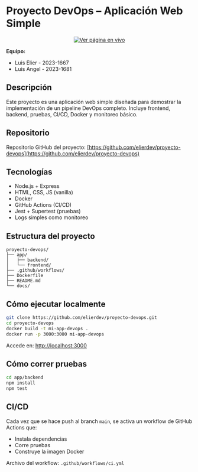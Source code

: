 # Proyecto DevOps – Aplicación Web Simple
<p align="center">
  <a href="https://elierdev.github.io/proyecto-devops/" target="_blank">
    <img src="https://img.shields.io/badge/ Ver_página_en_vivo-28a745?style=for-the-badge&logo=github&logoColor=white" alt="Ver página en vivo">
  </a>
</p>

**Equipo:**  
- Luis Elier - 2023-1667 
- Luis Angel - 2023-1681

## Descripción

Este proyecto es una aplicación web simple diseñada para demostrar la implementación de un pipeline DevOps completo. Incluye frontend, backend, pruebas, CI/CD, Docker y monitoreo básico.

## Repositorio

Repositorio GitHub del proyecto: [https://github.com/elierdev/proyecto-devops](https://github.com/elierdev/proyecto-devops)

## Tecnologías

- Node.js + Express  
- HTML, CSS, JS (vanilla)  
- Docker  
- GitHub Actions (CI/CD)  
- Jest + Supertest (pruebas)  
- Logs simples como monitoreo

## Estructura del proyecto

```
proyecto-devops/
├── app/
│   ├── backend/
│   └── frontend/
├── .github/workflows/
├── Dockerfile
├── README.md
└── docs/
```

## Cómo ejecutar localmente

```bash
git clone https://github.com/elierdev/proyecto-devops.git
cd proyecto-devops
docker build -t mi-app-devops .
docker run -p 3000:3000 mi-app-devops
```

Accede en: [http://localhost:3000](http://localhost:3000)

## Cómo correr pruebas

```bash
cd app/backend
npm install
npm test
```

## CI/CD

Cada vez que se hace push al branch `main`, se activa un workflow de GitHub Actions que:
- Instala dependencias
- Corre pruebas
- Construye la imagen Docker

Archivo del workflow: `.github/workflows/ci.yml`

